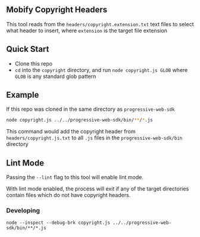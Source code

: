 ## Mobify Copyright Headers

This tool reads from the `headers/copyright.extension.txt` text files to select what header to insert, where `extension` is the target file extension

## Quick Start

- Clone this repo
- `cd` into the `copyright` directory, and run `node copyright.js GLOB` where `GLOB` is any standard glob pattern

## Example

If this repo was cloned in the same directory as `progressive-web-sdk`

```bash
node copyright.js ../../progressive-web-sdk/bin/**/*.js
```

This command would add the copyright header from `headers/copyright.js.txt` to all `.js` files in the  `progressive-web-sdk/bin` directory

## Lint Mode

Passing the `--lint` flag to this tool will enable lint mode.

With lint mode enabled, the process will exit if any of the target directories contain files which do not have copyright headers.

### Developing

`node --inspect --debug-brk copyright.js ../../progressive-web-sdk/bin/**/*.js`

